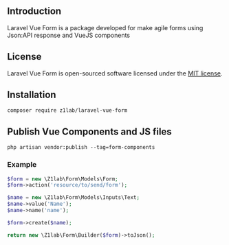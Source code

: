 ## Introduction

Laravel Vue Form is a package developed for make agile forms using Json:API response and VueJS components

## License

Laravel Vue Form is open-sourced software licensed under the [MIT license](https://opensource.org/licenses/MIT).

## Installation

```
composer require z1lab/laravel-vue-form
```

## Publish Vue Components and JS files 

```
php artisan vendor:publish --tag=form-components
```

### Example

``` php
$form = new \Z1lab\Form\Models\Form;
$form->action('resource/to/send/form');

$name = new \Z1lab\Form\Models\Inputs\Text;
$name->value('Name');
$name->name('name');

$form->create($name);

return new \Z1lab\Form\Builder($form)->toJson();
```